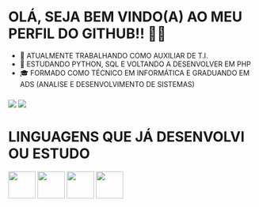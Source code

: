 ### <h1> OLÁ, SEJA BEM VINDO(A) AO MEU PERFIL DO GITHUB!! 👋🏽 </h1>

<!---**ItaloAzevedo/ItaloAzevedo** is a ✨ _special_ ✨ repository because its `README.md` (this file) appears on your GitHub profile.

Here are some ideas to get you started:!-->

- 🔭 ATUALMENTE TRABALHANDO COMO AUXILIAR DE T.I.
- 🌱 ESTUDANDO PYTHON, SQL E VOLTANDO A DESENVOLVER EM PHP
- 🎓 FORMADO COMO TÉCNICO EM INFORMÁTICA E GRADUANDO EM ADS (ANALISE E DESENVOLVIMENTO DE SISTEMAS)

###
<div>
  <img height:"180em" src="https://github-readme-stats.vercel.app/api?username=ItaloAzevedo&show_icons=true&theme=apprentice&border-radius=25px">
  <img height:"180em" src="https://github-readme-stats.vercel.app/api/top-langs/?username=ItaloAzevedo&theme=apprentice&layout=compact&langs_count=16">
</div>

  ### <h1> LINGUAGENS QUE JÁ DESENVOLVI OU ESTUDO </h1>
  
<div>
  <img style=height:55px; src="https://cdn.jsdelivr.net/gh/devicons/devicon/icons/html5/html5-original.svg">
  <img style=height:55px; src="https://cdn.jsdelivr.net/gh/devicons/devicon/icons/css3/css3-original.svg">
  <img style=height:55px; src="https://cdn.jsdelivr.net/gh/devicons/devicon/icons/php/php-plain.svg">
  <img style=height:55px; src="https://cdn.jsdelivr.net/gh/devicons/devicon/icons/python/python-original.svg">
</div>

